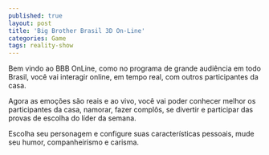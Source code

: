```yaml
---
published: true
layout: post
title: 'Big Brother Brasil 3D On-Line'
categories: Game
tags: reality-show
---
```

Bem vindo ao BBB OnLine, como no programa de grande audi&ecirc;ncia em todo Brasil, voc&ecirc; vai interagir online, em tempo real, com outros participantes da casa. 




Agora as emo&ccedil;&otilde;es s&atilde;o reais e ao vivo, voc&ecirc; vai poder conhecer melhor os participantes da casa, namorar, fazer compl&ocirc;s, se divertir e participar das provas de escolha do l&iacute;der da semana.




Escolha seu personagem e configure suas caracter&iacute;sticas pessoais, mude seu humor, companheirismo e carisma.






